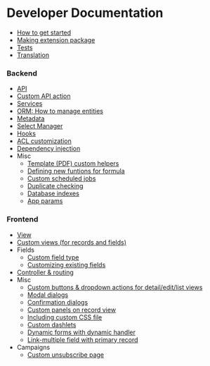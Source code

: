 # Developer Documentation

* [How to get started](how-to-start.md)
* [Making extension package](extension-packages.md)
* [Tests](tests.md)
* [Translation](translation.md)

### Backend

* [API](api.md)
* [Custom API action](api-action.md)
* [Services](services.md)
* [ORM: How to manage entities](orm.md)
* [Metadata](metadata.md)
* [Select Manager](select-manager.md)
* [Hooks](hooks.md)
* [ACL customization](acl.md)
* [Dependency injection](di.md)
* Misc
  * [Template (PDF) custom helpers](template-custom-helper.md)
  * [Defining new funtions for formula](new-function-in-formula.md)
  * [Custom scheduled jobs](scheduled-job.md)
  * [Duplicate checking](duplicate-check.md)
  * [Database indexes](db-indexes.md)
  * [App params](app-params.md)

### Frontend

* [View](view.md)
* [Custom views (for records and fields)](custom-views.md)
* Fields
  * [Custom field type](custom-field-type.md)
  * [Customizing existing fields](customize-standard-fields.md)
* [Controller & routing](frontend/controller.md)
* Misc
  * [Custom buttons & dropdown actions for detail/edit/list views](custom-buttons.md)
  * [Modal dialogs](modal.md)
  * [Confirmation dialogs](confirm-dialog.md)
  * [Custom panels on record view](frontend/record-panels.md)
  * [Including custom CSS file](custom-css.md)
  * [Custom dashlets](how-to-create-a-dashlet.md)
  * [Dynamic forms with dynamic handler](dynamic-handler.md)
  * [Link-multiple field with primary record](link-multiple-with-primary.md)
* Campaigns
  * [Custom unsubscribe page](campaign-unsubscribe-template.md)
  
